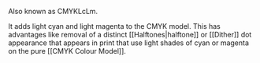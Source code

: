 Also known as CMYKLcLm.

It adds light cyan and light magenta to the CMYK model. This has advantages like removal of a distinct [[Halftones|halftone]] or [[Dither]] dot appearance that appears in print that use light shades of cyan or magenta on the pure [[CMYK Colour Model]].

